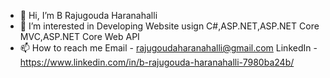 - 👋 Hi, I’m B Rajugouda Haranahalli
- 👀 I’m interested in Developing Website usign C#,ASP.NET,ASP.NET Core MVC,ASP.NET Core Web API
- 📫 How to reach me Email - rajugoudaharanahalli@gmail.com LinkedIn - https://www.linkedin.com/in/b-rajugouda-haranahalli-7980ba24b/
<!---
- ✨ You can call me Raju ✨
- Seeking For opportunity to Utilize my skills......
B-Rajugouda-Haranahalli/B-Rajugouda-Haranahalli is a ✨ special ✨ repository because its `README.md` (this file) appears on your GitHub profile.
You can click the Preview link to take a look at your changes.
--->
